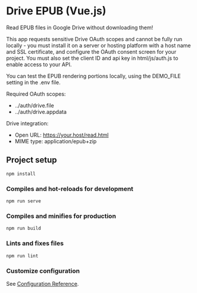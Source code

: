 # Drive EPUB (Vue.js)

Read EPUB files in Google Drive without downloading them!  
  
This app requests sensitive Drive OAuth scopes and cannot be fully run locally - you must install it on a server or hosting platform with a host name and SSL certificate, and configure the OAuth consent screen for your project. You must also set the client ID and api key in html/js/auth.js to enable access to your API.  
  
You can test the EPUB rendering portions locally, using the DEMO_FILE setting in the .env file.  

Required OAuth scopes:  
* ../auth/drive.file  
* ../auth/drive.appdata  

Drive integration:  
* Open URL: https://your.host/read.html  
* MIME type: application/epub+zip  


## Project setup
```
npm install
```

### Compiles and hot-reloads for development
```
npm run serve
```

### Compiles and minifies for production
```
npm run build
```

### Lints and fixes files
```
npm run lint
```

### Customize configuration
See [Configuration Reference](https://cli.vuejs.org/config/).
